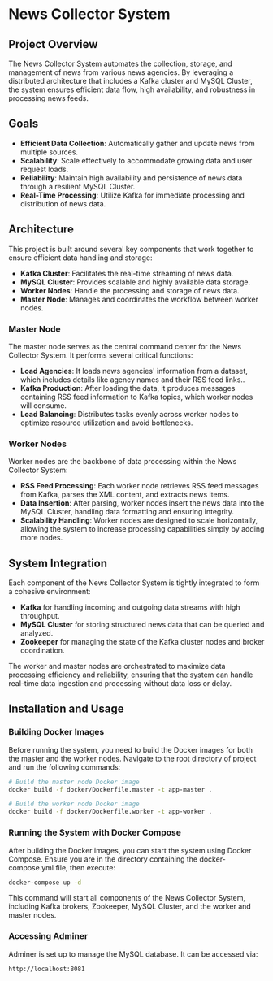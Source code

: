 # News Collector System

## Project Overview

The News Collector System automates the collection, storage, and management of news from various news agencies. By leveraging a distributed architecture that includes a Kafka cluster and MySQL Cluster, the system ensures efficient data flow, high availability, and robustness in processing news feeds.

## Goals

- **Efficient Data Collection**: Automatically gather and update news from multiple sources.
- **Scalability**: Scale effectively to accommodate growing data and user request loads.
- **Reliability**: Maintain high availability and persistence of news data through a resilient MySQL Cluster.
- **Real-Time Processing**: Utilize Kafka for immediate processing and distribution of news data.

## Architecture

This project is built around several key components that work together to ensure efficient data handling and storage:

- **Kafka Cluster**: Facilitates the real-time streaming of news data.
- **MySQL Cluster**: Provides scalable and highly available data storage.
- **Worker Nodes**: Handle the processing and storage of news data.
- **Master Node**: Manages and coordinates the workflow between worker nodes.

### Master Node

The master node serves as the central command center for the News Collector System. It performs several critical functions:

- **Load Agencies**: It loads news agencies' information from a dataset, which includes details like agency names and their RSS feed links..
- **Kafka Production**: After loading the data, it produces messages containing RSS feed information to Kafka topics, which worker nodes will consume.
- **Load Balancing**: Distributes tasks evenly across worker nodes to optimize resource utilization and avoid bottlenecks.

### Worker Nodes

Worker nodes are the backbone of data processing within the News Collector System:

- **RSS Feed Processing**: Each worker node retrieves RSS feed messages from Kafka, parses the XML content, and extracts news items.
- **Data Insertion**: After parsing, worker nodes insert the news data into the MySQL Cluster, handling data formatting and ensuring integrity.
- **Scalability Handling**: Worker nodes are designed to scale horizontally, allowing the system to increase processing capabilities simply by adding more nodes.

## System Integration

Each component of the News Collector System is tightly integrated to form a cohesive environment:

- **Kafka** for handling incoming and outgoing data streams with high throughput.
- **MySQL Cluster** for storing structured news data that can be queried and analyzed.
- **Zookeeper** for managing the state of the Kafka cluster nodes and broker coordination.

The worker and master nodes are orchestrated to maximize data processing efficiency and reliability, ensuring that the system can handle real-time data ingestion and processing without data loss or delay.


## Installation and Usage

### Building Docker Images

Before running the system, you need to build the Docker images for both the master and the worker nodes. Navigate to the root directory of project  and run the following commands:

```bash
# Build the master node Docker image
docker build -f docker/Dockerfile.master -t app-master .

# Build the worker node Docker image
docker build -f docker/Dockerfile.worker -t app-worker .
```

### Running the System with Docker Compose

After building the Docker images, you can start the system using Docker Compose. Ensure you are in the directory containing the docker-compose.yml file, then execute:

```bash
docker-compose up -d
```

This command will start all components of the News Collector System, including Kafka brokers, Zookeeper, MySQL Cluster, and the worker and master nodes.


### Accessing Adminer

Adminer is set up to manage the MySQL database. It can be accessed via:

```
http://localhost:8081
```
